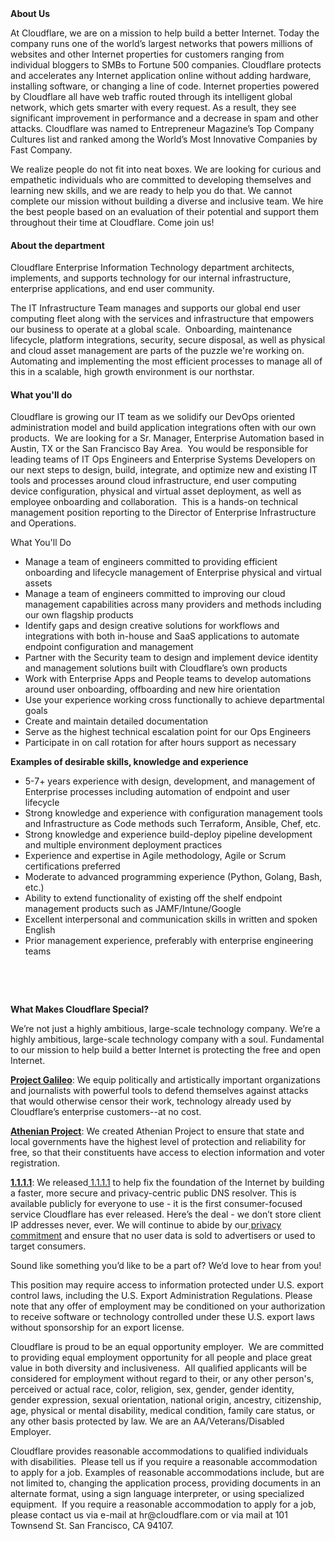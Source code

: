 <div class="content-intro">
	<div><strong>About Us</strong></div>
	<div>
		<p>At Cloudflare, we are on a mission to help build a better Internet. Today the company runs one of the world’s largest networks that powers millions of websites and other Internet properties for customers ranging from individual bloggers to SMBs to Fortune 500 companies. Cloudflare protects and accelerates any Internet application online without adding hardware, installing software, or changing a line of code. Internet properties powered by Cloudflare all have web traffic routed through its intelligent global network, which gets smarter with every request. As a result, they see significant improvement in performance and a decrease in spam and other attacks. Cloudflare was named to Entrepreneur Magazine’s Top Company Cultures list and ranked among the World’s Most Innovative Companies by Fast Company.&nbsp;</p>
		<p><span style="font-weight: 400;">We realize people do not fit into neat boxes. We are looking for curious and empathetic individuals who are committed to developing themselves and learning new skills, and we are ready to help you do that. We cannot complete our mission without building a diverse and inclusive team. We hire the best people based on an evaluation of their potential and support them throughout their time at Cloudflare. Come join us!&nbsp;</span></p>
	</div>
</div>
<h4>About the department</h4>
<p>Cloudflare Enterprise Information Technology department architects, implements, and supports technology for our internal infrastructure, enterprise applications, and end user community.</p>
<p>The IT Infrastructure Team manages and supports our global end user computing fleet along with the services and infrastructure that empowers our business to operate at a global scale.&nbsp; Onboarding, maintenance lifecycle, platform integrations, security, secure disposal, as well as physical and cloud asset management are parts of the puzzle we're working on.&nbsp; Automating and implementing the most efficient processes to manage all of this in a scalable, high growth environment is our northstar.</p>
<h4>What you'll do</h4>
<p>Cloudflare is growing our IT team as we solidify our DevOps oriented administration model and build application integrations often with our own products.&nbsp; We are looking for a Sr. Manager, Enterprise Automation based in Austin, TX or the San Francisco Bay Area.&nbsp; You would be responsible for leading teams of IT Ops Engineers and Enterprise Systems Developers on our next steps to design, build, integrate, and optimize new and existing IT tools and processes around cloud infrastructure, end user computing device configuration, physical and virtual asset deployment, as well as employee onboarding and collaboration.&nbsp; This is a hands-on technical management position reporting to the Director of Enterprise Infrastructure and Operations.</p>
<p>What You'll Do</p>
<ul>
	<li>Manage a team of engineers committed to providing efficient onboarding and lifecycle management of Enterprise physical and virtual assets</li>
	<li>Manage a team of engineers committed to improving our cloud management capabilities across many providers and methods including our own flagship products</li>
	<li>Identify gaps and design creative solutions for workflows and integrations with both in-house and SaaS applications to automate endpoint configuration and management</li>
	<li>Partner with the Security team to design and implement device identity and management solutions built with Cloudflare’s own products</li>
	<li>Work with Enterprise Apps and People teams to develop automations around user onboarding, offboarding and new hire orientation</li>
	<li>Use your experience working cross functionally to achieve departmental goals</li>
	<li>Create and maintain detailed documentation</li>
	<li>Serve as the highest technical escalation point for our Ops Engineers</li>
	<li>Participate in on call rotation for after hours support as necessary</li>
</ul>
<p><strong>Examples of desirable skills, knowledge and experience</strong></p>
<ul>
	<li>5-7+ years experience with design, development, and management of Enterprise processes including automation of endpoint and user lifecycle</li>
	<li>Strong knowledge and experience with configuration management tools and Infrastructure as Code methods such Terraform, Ansible, Chef, etc.</li>
	<li>Strong knowledge and experience build-deploy pipeline development and multiple environment deployment practices</li>
	<li>Experience and expertise in Agile methodology, Agile or Scrum certifications preferred</li>
	<li>Moderate to advanced programming experience (Python, Golang, Bash, etc.)</li>
	<li>Ability to extend functionality of existing off the shelf endpoint management products such as JAMF/Intune/Google</li>
	<li>Excellent interpersonal and communication skills in written and spoken English</li>
	<li>Prior management experience, preferably with enterprise engineering teams</li>
</ul>
<p>&nbsp;</p>
<p>&nbsp;</p>
<div class="content-conclusion">
	<p><strong>What Makes Cloudflare Special?</strong></p>
	<p><span style="font-weight: 400;">We’re not just a highly ambitious, large-scale technology company. We’re a highly ambitious, large-scale technology company with a soul. Fundamental to our mission to help build a better Internet is protecting the free and open Internet.</span></p>
	<p><a href="https://blog.cloudflare.com/protecting-free-expression-online/"><strong>Project Galileo</strong></a><span style="font-weight: 400;">: We equip politically and artistically important organizations and journalists with powerful tools to defend themselves against attacks that would otherwise censor their work, technology already used by Cloudflare’s enterprise customers--at no cost.</span></p>
	<p><strong><a href="https://www.cloudflare.com/athenian/">Athenian Project</a></strong><span style="font-weight: 400;">: We created Athenian Project to ensure that state and local governments have the highest level of protection and reliability for free, so that their constituents have access to election information and voter registration.</span></p>
	<p><a href="https://1.1.1.1/"><strong>1.1.1.1</strong></a><span style="font-weight: 400;">: We released</span><a href="https://1.1.1.1/"> <span style="font-weight: 400;">1.1.1.1</span></a><span style="font-weight: 400;"> to help fix the foundation of the Internet by building a faster, more secure and privacy-centric public DNS resolver. This is available publicly for everyone to use - it is the first consumer-focused service Cloudflare has ever released. Here’s the deal - we don’t store client IP addresses never, ever. We will continue to abide by our</span><a href="https://developers.cloudflare.com/1.1.1.1/privacy/public-dns-resolver"> privacy commitment</a><span style="font-weight: 400;"> and ensure that no user data is sold to advertisers or used to target consumers.</span></p>
	<p><span style="font-weight: 400;">Sound like something you’d like to be a part of? We’d love to hear from you!</span></p>
	<p><span style="font-weight: 400;">This position may require access to information protected under U.S. export control laws, including the U.S. Export Administration Regulations. Please note that any offer of employment may be conditioned on your authorization to receive software or technology controlled under these U.S. export laws without sponsorship for an export license.</span></p>
	<p><span style="font-weight: 400;">Cloudflare is proud to be an equal opportunity employer. &nbsp;We are committed to providing equal employment opportunity for all people and place great value in both diversity and inclusiveness. &nbsp;All qualified applicants will be considered for employment without regard to their, or any other person's, perceived or actual</span> <span style="font-weight: 400;">race, color, religion, sex, gender, gender identity, gender expression, sexual orientation, national origin, ancestry, citizenship, age, physical or mental disability, medical condition, family care status, or any other basis protected by law. </span><span style="font-weight: 400;">We are an AA/Veterans/Disabled Employer.</span></p>
	<p><span style="font-weight: 400;">Cloudflare provides reasonable accommodations to qualified individuals with disabilities. &nbsp;Please tell us if you require a reasonable accommodation to apply for a job. Examples of reasonable accommodations include, but are not limited to, changing the application process, providing documents in an alternate format, using a sign language interpreter, or using specialized equipment. &nbsp;If you require a reasonable accommodation to apply for a job, please contact us via e-mail at </span><span style="font-weight: 400;">hr@cloudflare.com</span><span style="font-weight: 400;"> or via mail at 101 Townsend St. San Francisco, CA 94107.</span></p>
</div>